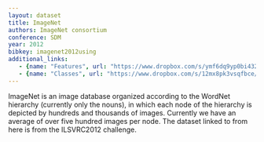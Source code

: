 ```yaml
---
layout: dataset
title: ImageNet
authors: ImageNet consortium
conference: SDM
year: 2012
bibkey: imagenet2012using
additional_links:
   - {name: "Features", url: "https://www.dropbox.com/s/ymf6dq9yp0bi432/ILSVRC2012_caffe_CNN.mat?dl=0"}
   - {name: "Classes", url: "https://www.dropbox.com/s/12mx8pk3vsqfbce/ILSVRC2012_caffe_CNN_class.mat?dl=0"}
---
```

ImageNet is an image database organized according to the WordNet hierarchy (currently only the nouns), in which each node of the hierarchy is depicted by hundreds and thousands of images. Currently we have an average of over five hundred images per node. The dataset linked to from here is from the ILSVRC2012 challenge.
